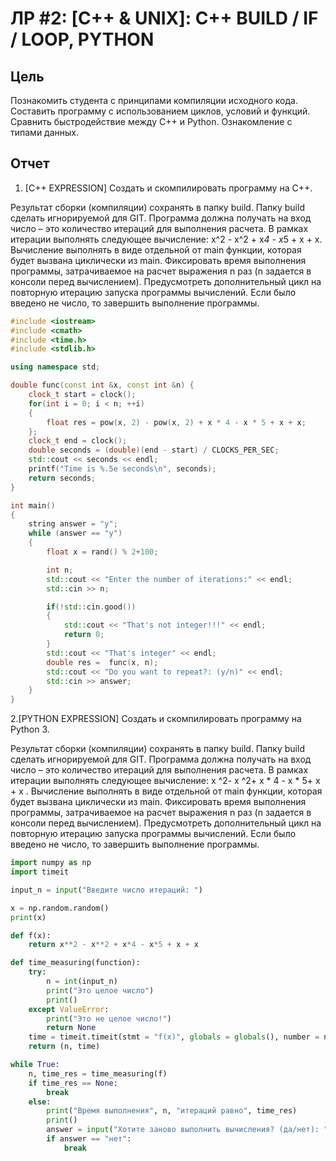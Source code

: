 # ЛР \#2: [C++ & UNIX]: C++ BUILD / IF / LOOP, PYTHON #

## Цель ##

Познакомить студента с принципами компиляции исходного кода. Составить
программу с использованием циклов, условий и функций. Сравнить быстродействие
между C++ и Python. Ознакомление с типами данных.

## Отчет ##

1. [С++ EXPRESSION] Создать и скомпилировать программу на C++.

Результат сборки (компиляции) сохранять в папку build. Папку build сделать
игнорируемой для GIT. Программа должна получать на вход число – это
количество итераций для выполнения расчета. В рамках итерации выполнять
следующее вычисление: x^2 - x^2 + x*4 - x*5 + x + x. Вычисление выполнять в виде
отдельной от main функции, которая будет вызвана циклически из main.
Фиксировать время выполнения программы, затрачиваемое на расчет выражения
n раз (n задается в консоли перед вычислением). Предусмотреть дополнительный
цикл на повторную итерацию запуска программы вычислений. Если было введено
не число, то завершить выполнение программы.


```C++
#include <iostream> 
#include <cmath> 
#include <time.h> 
#include <stdlib.h>

using namespace std;

double func(const int &x, const int &n) {
    clock_t start = clock();
    for(int i = 0; i < n; ++i)
    {
        float res = pow(x, 2) - pow(x, 2) + x * 4 - x * 5 + x + x;
    }; 
    clock_t end = clock();
    double seconds = (double)(end - start) / CLOCKS_PER_SEC;
    std::cout << seconds << endl;
    printf("Time is %.5e seconds\n", seconds);
    return seconds;
}

int main()
{
    string answer = "y";
    while (answer == "y")
    {
        float x = rand() % 2+100;

        int n; 
        std::cout << "Enter the number of iterations:" << endl;
        std::cin >> n;

        if(!std::cin.good())
        {
            std::cout << "That's not integer!!!" << endl;
            return 0;
        }
        std::cout << "That's integer" << endl;
        double res =  func(x, n);
        std::cout << "Do you want to repeat?: (y/n)" << endl;
        std::cin >> answer;
    }
}
```


2.[PYTHON EXPRESSION] Создать и скомпилировать программу на Python 3.

Результат сборки (компиляции) сохранять в папку build. Папку build сделать
игнорируемой для GIT. Программа должна получать на вход число – это
количество итераций для выполнения расчета. В рамках итерации выполнять
следующее вычисление: x ^2- x ^2+ x * 4 - x * 5+ x + x . Вычисление выполнять в виде
отдельной от main функции, которая будет вызвана циклически из main.
Фиксировать время выполнения программы, затрачиваемое на расчет выражения
n раз (n задается в консоли перед вычислением). Предусмотреть дополнительный
цикл на повторную итерацию запуска программы вычислений. Если было введено
не число, то завершить выполнение программы.


```python
import numpy as np
import timeit

input_n = input("Введите число итераций: ")

x = np.random.random()
print(x)

def f(x):
    return x**2 - x**2 + x*4 - x*5 + x + x

def time_measuring(function):
    try:
        n = int(input_n)
        print("Это целое число")
        print()
    except ValueError:
        print("Это не целое число!")
        return None
    time = timeit.timeit(stmt = "f(x)", globals = globals(), number = n)    
    return (n, time)

while True:
    n, time_res = time_measuring(f)
    if time_res == None:
        break
    else:
        print("Время выполнения", n, "итераций равно", time_res)
        print()
        answer = input("Хотите заново выполнить вычисления? (да/нет): ")
        if answer == "нет":
            break
```









